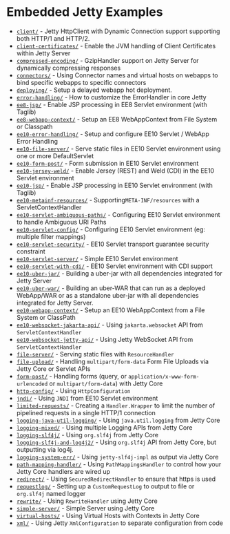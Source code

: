 # Embedded Jetty Examples

* [`client/`](client/) - Jetty HttpClient with Dynamic Connection support supporting both HTTP/1 and HTTP/2.
* [`client-certificates/`](client-certificates/) - Enable the JVM handling of Client Certificates within Jetty Server
* [`compressed-encoding/`](compressed-encoding/) - GzipHandler support on Jetty Server for dynamically compressing responses
* [`connectors/`](connectors/) - Using Connector names and virtual hosts on webapps to bind specific webapps to specific connectors
* [`deploying/`](deploying/) - Setup a delayed webapp hot deployment.
* [`error-handling/`](error-handling/) - How to customize the ErrorHandler in core Jetty
* [`ee8-jsp/`](ee8-jsp/) - Enable JSP processing in EE8 Servlet environment (with Taglib)
* [`ee8-webapp-context/`](ee8-webapp-context/) - Setup an EE8 WebAppContext from File System or Classpath
* [`ee10-error-handling/`](ee10-error-handling/) - Setup and configure EE10 Servlet / WebApp Error Handling
* [`ee10-file-server/`](ee10-file-server/) - Serve static files in EE10 Servlet environment using one or more DefaultServlet
* [`ee10-form-post/`](ee10-form-post/) - Form submission in EE10 Servlet environment
* [`ee10-jersey-weld/`](ee10-jersey-weld/) - Enable Jersey (REST) and Weld (CDI) in the EE10 Servlet environment
* [`ee10-jsp/`](ee10-jsp/) - Enable JSP processing in EE10 Servlet environment (with Taglib)
* [`ee10-metainf-resources/`](ee10-metainf-resources/) - Supporting`META-INF/resources` with a ServletContextHandler
* [`ee10-servlet-ambiguous-paths/`](ee10-servlet-ambiguous-paths/) - Configuring EE10 Servlet environment to handle Ambiguous URI Paths
* [`ee10-servlet-config/`](ee10-servlet-config/) - Configuring EE10 Servlet environment (eg: multiple filter mappings)
* [`ee10-servlet-security/`](ee10-servlet-security/) - EE10 Servlet transport guarantee security constraint 
* [`ee10-servlet-server/`](ee10-servlet-server/) - Simple EE10 Servlet environment
* [`ee10-servlet-with-cdi/`](ee10-servlet-with-cdi/) - EE10 Servlet environment with CDI support
* [`ee10-uber-jar/`](ee10-uber-jar/) - Building a uber-jar with all dependencies integrated for Jetty Server
* [`ee10-uber-war/`](ee10-uber-war/) - Building an uber-WAR that can run as a deployed WebApp/WAR or as a standalone uber-jar with all dependencies integrated for Jetty Server.
* [`ee10-webapp-context/`](ee10-webapp-context/) - Setup an EE10 WebAppContext from a File System or ClassPath
* [`ee10-websocket-jakarta-api/`](ee10-websocket-jakarta-api/) - Using `jakarta.websocket` API from `ServletContextHandler`
* [`ee10-websocket-jetty-api/`](ee10-websocket-jetty-api/) - Using Jetty WebSocket API from `ServletContextHandler`
* [`file-server/`](file-server/) - Serving static files with `ResourceHandler`
* [`file-upload/`](file-upload/) - Handling `multipart/form-data` Form File Uploads via Jetty Core or Servlet APIs
* [`form-post/`](form-post/) - Handling forms (query, or `application/x-www-form-urlencoded` or `multipart/form-data`) with Jetty Core
* [`http-config/`](http-config/) - Using `HttpConfiguration`
* [`jndi/`](jndi/) - Using `JNDI` from EE10 Servlet environment
* [`limited-requests/`](limited-requests/) - Creating a `Handler.Wrapper` to limit the number of pipelined requests in a single HTTP/1 connection
* [`logging-java-util-logging/`](logging-java-util-logging/) - Using `java.util.logging` from Jetty Core
* [`logging-mixed/`](logging-mixed/) - Using multiple Logging APIs from Jetty Core
* [`logging-slf4j/`](logging-slf4j/) - Using `org.slf4j` from Jetty Core
* [`logging-slf4j-and-log4j2/`](logging-slf4j-and-log4j2/) - Using `org.slf4j` API from Jetty Core, but outputting via log4j.
* [`logging-system-err/`](logging-system-err/) - Using `jetty-slf4j-impl` as output via Jetty Core
* [`path-mapping-handler/`](path-mapping-handler/) - Using `PathMappingsHandler` to control how your Jetty Core handlers are wired up
* [`redirect/`](redirect/) - Using `SecuredRedirectHandler` to ensure that https is used
* [`requestlog/`](requestlog/) - Setting up a `CustomRequestLog` to output to file or `org.slf4j` named logger
* [`rewrite/`](rewrite/) - Using `RewriteHandler` using Jetty Core
* [`simple-server/`](simple-server/) - Simple Server using Jetty Core
* [`virtual-hosts/`](virtual-hosts/) - Using Virtual Hosts with Contexts in Jetty Core
* [`xml/`](xml/) - Using Jetty `XmlConfiguration` to separate configuration from code
